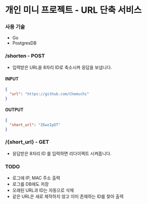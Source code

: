 # 개인 미니 프로젝트 - URL 단축 서비스

### 사용 기술
- Go
- PostgresDB

### /shorten - POST
- 입력받은 URL을 8자리 ID로 축소시켜 응답을 보냅니다.

#### INPUT
```json
{
  "url": "https://github.com/Chemuchi"
}
```

#### OUTPUT
```json
{
  "short_url": "Z6wzIpDT"
}
```
### /{short_url} - GET
- 응답받은 8자리 ID 를 입력하면 리다이렉트 시켜줍니다.


### TODO
- 로그에 IP, MAC 주소 출력
- 로그를 DB에도 저장
- 오래된 URL과 ID는 자동으로 삭제
- 같은 URL은 새로 제작하지 않고 이미 존재하는 ID를 찾아 출력